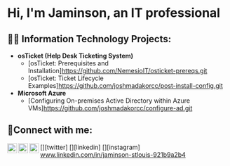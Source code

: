 <h1>Hi, I'm Jaminson, an IT professional

<h2>👨‍💻 Information Technology Projects:</h2>

- <b>osTicket (Help Desk Ticketing System)</b>
  - [osTicket: Prerequisites and Installation]https://github.com/NemesioIT/osticket-prereqs.git
  - [osTicket: Ticket Lifecycle Examples]https://github.com/joshmadakorcc/post-install-config.git
- <b>Microsoft Azure</b>
  - [Configuring On-premises Active Directory within Azure VMs]https://github.com/joshmadakorcc/configure-ad.git
  
<h2>🤳Connect with me:</h2>

[<img align="left" alt="Josh | Twitter" width="22px" src="https://cdn.jsdelivr.net/npm/simple-icons@v3/icons/twitter.svg" />][twitter]
[<img align="left" alt="Josh | LinkedIn" width="22px" src="https://cdn.jsdelivr.net/npm/simple-icons@v3/icons/linkedin.svg" />][linkedin]
[<img align="left" alt="Josh | Instagram" width="22px" src="https://cdn.jsdelivr.net/npm/simple-icons@v3/icons/instagram.svg" />][instagram]
www.linkedin.com/in/jaminson-stlouis-921b9a2b4


